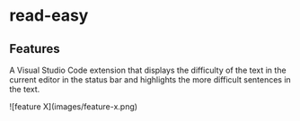 # read-easy

## Features

A Visual Studio Code extension that displays the difficulty of the text in the current editor in the status bar and highlights the more difficult sentences in the text.

\!\[feature X\]\(images/feature-x.png\)
